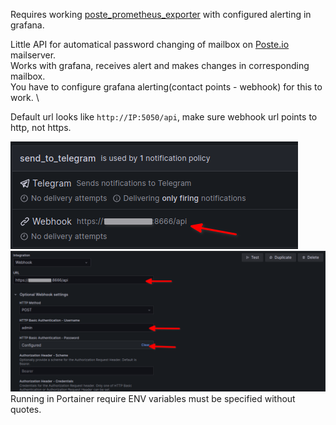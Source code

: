 Requires working [poste_prometheus_exporter](https://github.com/dtkbrbq/poste_prometheus_exporter) with configured alerting in grafana.

Little API for automatical password changing of mailbox on [Poste.io](https://poste.io/) mailserver. \
Works with grafana, receives alert and makes changes in corresponding mailbox. \
You have to configure grafana alerting(contact points - webhook) for this to work. \

Default url looks like `http://IP:5050/api`, make sure webhook url points to http, not https.

![contact point example](image-1.png) \
![api url, api login/pass previously defined in env](image.png) \
Running in Portainer require ENV variables must be specified without quotes.
